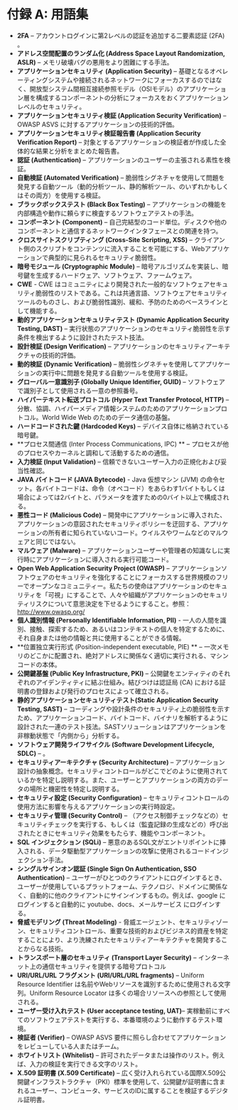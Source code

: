 # 付録 A: 用語集

- **2FA** – アカウントログインに第2レベルの認証を追加する二要素認証 (2FA) 。
- **アドレス空間配置のランダム化 (Address Space Layout Randomization, ASLR)** – メモリ破壊バグの悪用をより困難にする手法。
- **アプリケーションセキュリティ (Application Security)** – 基礎となるオペレーティングシステムや接続されるネットワークにフォーカスするのではなく、開放型システム間相互接続参照モデル（OSIモデル）のアプリケーション層を構成するコンポーネントの分析にフォーカスをおくアプリケーションレベルのセキュリティ。
- **アプリケーションセキュリティ検証 (Application Security Verification)** – OWASP ASVS に対するアプリケーションの技術的評価。
- **アプリケーションセキュリティ検証報告書 (Application Security Verification Report)** – 対象とするアプリケーションの検証者が作成した全体的な結果と分析をまとめた報告書。
- **認証 (Authentication)** – アプリケーションのユーザーの主張される素性を検証。
- **自動検証 (Automated Verification)** – 脆弱性シグネチャを使用して問題を発見する自動ツール（動的分析ツール、静的解析ツール、のいずれかもしくはその両方）を使用する検証。
- **ブラックボックステスト (Black Box Testing)** – アプリケーションの機能を内部構造や動作に頼らすに検査するソフトウェアテストの手法。
- **コンポーネント (Component)** – 自己完結型のコード単位。ディスクや他のコンポーネントと通信するネットワークインタフェースとの関連を持つ。
- **クロスサイトスクリプティング (Cross-Site Scripting, XSS)** – クライアント側のスクリプトをコンテンツに流入することを可能にする、Webアプリケーションで典型的に見られるセキュリティ脆弱性。
- **暗号モジュール (Cryptographic Module)** – 暗号アルゴリズムを実装し、暗号鍵を生成するハードウェア、ソフトウェア、ファームウェア。
- **CWE** - CWE はコミュニティにより開発された一般的なソフトウェアセキュリティ脆弱性のリストである。これは共通言語、ソフトウェアセキュリティツールのものさし、および脆弱性識別、緩和、予防のためのベースラインとして機能する。
- **動的アプリケーションセキュリティテスト (Dynamic Application Security Testing, DAST)** – 実行状態のアプリケーションのセキュリティ脆弱性を示す条件を検出するように設計されたテスト技法。
- **設計検証 (Design Verification)** – アプリケーションのセキュリティアーキテクチャの技術的評価。
- **動的検証 (Dynamic Verification)** – 脆弱性シグネチャを使用してアプリケーションの実行中に問題を発見する自動ツールを使用する検証。
- **グローバル一意識別子 (Globally Unique Identifier, GUID)** – ソフトウェアで識別子として使用される一意の参照番号。
- **ハイパーテキスト転送プロトコル (Hyper Text Transfer Protocol, HTTP)** – 分散、協調、ハイパーメディア情報システムのためのアプリケーションプロトコル。World Wide Web のためのデータ通信の基盤。
- **ハードコードされた鍵 (Hardcoded Keys)** – デバイス自体に格納されている暗号鍵。
- **プロセス間通信 (Inter Process Communications, IPC) ** – プロセスが他のプロセスやカーネルと調和して活動するための通信。
- **入力検証 (Input Validation)** – 信頼できないユーザー入力の正規化および妥当性確認。
- **JAVA バイトコード (JAVA Bytecode)** - Java 仮想マシン (JVM) の命令セット。各バイトコードは、命令（オペコード）をあらわす1バイトもしくは場合によっては2バイトと、パラメータを渡すための0バイト以上で構成される。
- **悪性コード (Malicious Code)** – 開発中にアプリケーションに導入された、アプリケーションの意図されたセキュリティポリシーを迂回する、アプリケーションの所有者に知られていないコード。ウイルスやワームなどのマルウェアと同じではない。
- **マルウェア (Malware)** – アプリケーションユーザーや管理者の知識なしに実行時にアプリケーションに導入される実行可能コード。
- **Open Web Application Security Project (OWASP)** – アプリケーションソフトウェアのセキュリティを強化することにフォーカスする世界規模のフリーでオープンなコミュニティー。私たちの使命はアプリケーションのセキュリティを「可視」にすることで、人々や組織がアプリケーションのセキュリティリスクについて意思決定を下せるようにすること。参照：http://www.owasp.org/
- **個人識別情報 (Personally Identifiable Information, PII)** - 一人の人間を識別、接触、探索するため、あるいはコンテキストの個人を特定するために、それ自身または他の情報と共に使用することができる情報。
- **位置独立実行形式 (Position-independent executable, PIE) ** – 一次メモリのどこかに配置され、絶対アドレスに関係なく適切に実行される、マシンコードの本体。
- **公開鍵基盤 (Public Key Infrastructure, PKI)** – 公開鍵をエンティティのそれぞれのアイデンティティに結ぶ仕組み。結びつけは認証局 (CA) における証明書の登録および発行のプロセスによって確立される。
- **静的アプリケーションセキュリティテスト(Static Application Security Testing, SAST)** – コーディングや設計条件のセキュリティ上の脆弱性を示すため、アプリケーションコード、バイトコード、バイナリを解析するように設計された一連のテスト技法。SASTソリューションはアプリケーションを非稼動状態で「内側から」分析する。
- **ソフトウェア開発ライフサイクル (Software Development Lifecycle, SDLC)** – 。
- **セキュリティアーキテクチャ (Security Architecture)** – アプリケーション設計の抽象概念。セキュリティコントロールがどこでどのように使用されているかを特定し説明する。また、ユーザーとアプリケーションの両方のデータの場所と機密性を特定し説明する。
- **セキュリティ設定 (Security Configuration)** – セキュリティコントロールの使用方法に影響を与えるアプリケーションの実行時設定。
- **セキュリティ管理 (Security Control)** – （アクセス制御チェックなどの）セキュリティチェックを実行する、もしくは（監査記録の生成などの）呼び出されたときにセキュリティ効果をもたらす、機能やコンポーネント。
- **SQL インジェクション (SQLi)** – 悪意のあるSQL文がエントリポイントに挿入される、データ駆動型アプリケーションの攻撃に使用されるコードインジェクション手法。
- **シングルサインオン認証 (Single Sign On Authentication, SSO Authentication)** – ユーザーがひとつのクライアントにログインするとき、ユーザーが使用しているプラットフォーム、テクノロジ、ドメインに関係なく、自動的に他のクライアントにサインインするもの。例えば、google にログインすると自動的に youtube、docs、メールサービス にログインする。
- **脅威モデリング (Threat Modeling)** - 脅威エージェント、セキュリティゾーン、セキュリティコントロール、重要な技術的およびビジネス的資産を特定することにより、より洗練されたセキュリティアーキテクチャを開発することからなる技術。
- **トランスポート層のセキュリティ (Transport Layer Security)** – インターネット上の通信セキュリティを提供する暗号プロトコル
- **URI/URL/URL フラグメント (URI/URL/URL fragments)** – Uniform Resource Identifier は名前やWebリソースを識別するために使用される文字列。Uniform Resource Locator は多くの場合リソースへの参照として使用される。
- **ユーザー受け入れテスト (User acceptance testing, UAT)**– 実稼動前にすべてのソフトウェアテストを実行する、本番環境のように動作するテスト環境。
- **検証者 (Verifier)** – OWASP ASVS 要件に照らし合わせてアプリケーションをレビューしている人またはチーム。
- **ホワイトリスト (Whitelist)** – 許可されたデータまたは操作のリスト。例えば、入力の検証を実行できる文字のリスト。
- **X.509 証明書 (X.509 Certificate)** – 広く受け入れられている国際X.509公開鍵インフラストラクチャ（PKI）標準を使用して、公開鍵が証明書に含まれるユーザー、コンピュータ、サービスのIDに属することを検証するデジタル証明書。
